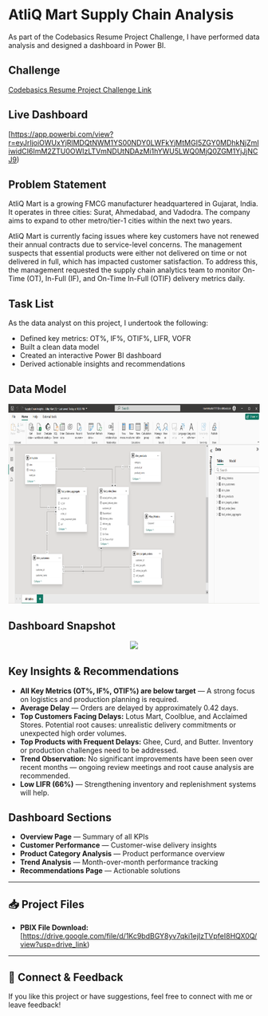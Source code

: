 
# AtliQ Mart Supply Chain Analysis

As part of the Codebasics Resume Project Challenge, I have performed data analysis and designed a dashboard in Power BI.

## Challenge
[Codebasics Resume Project Challenge Link](https://codebasics.io/challenge/codebasics-resume-project-challenge)

## Live Dashboard
[https://app.powerbi.com/view?r=eyJrIjoiOWUxYjRlMDQtNWM1YS00NDY0LWFkYjMtMGI5ZGY0MDhkNjZmIiwidCI6ImM2ZTU0OWIzLTVmNDUtNDAzMi1hYWU5LWQ0MjQ0ZGM1YjJjNCJ9)

## Problem Statement

AtliQ Mart is a growing FMCG manufacturer headquartered in Gujarat, India. It operates in three cities: Surat, Ahmedabad, and Vadodra. The company aims to expand to other metro/tier-1 cities within the next two years.

AtliQ Mart is currently facing issues where key customers have not renewed their annual contracts due to service-level concerns. The management suspects that essential products were either not delivered on time or not delivered in full, which has impacted customer satisfaction. To address this, the management requested the supply chain analytics team to monitor On-Time (OT), In-Full (IF), and On-Time In-Full (OTIF) delivery metrics daily.

## Task List

As the data analyst on this project, I undertook the following:

- Defined key metrics: OT%, IF%, OTIF%, LIFR, VOFR
- Built a clean data model
- Created an interactive Power BI dashboard
- Derived actionable insights and recommendations

## Data Model

<p align="center">
  <img src="https://github.com/naveensurla/Supply-Chain-Insights---Atliq-Mart/blob/ef0312412bd14661c377de1959fc684d9f1be19f/Data_Model/Data%20Model.png" height="400">
</p>

## Dashboard Snapshot

<p align="center">
  <img src="https://github.com/Naveen-S6/AtliQ_Mart_Supply_Chain_Analysis/blob/main/resources/Dashboard.jpg" width="300">
</p>

## Key Insights & Recommendations

- **All Key Metrics (OT%, IF%, OTIF%) are below target** — A strong focus on logistics and production planning is required.
- **Average Delay** — Orders are delayed by approximately 0.42 days.
- **Top Customers Facing Delays:** Lotus Mart, Coolblue, and Acclaimed Stores. Potential root causes: unrealistic delivery commitments or unexpected high order volumes.
- **Top Products with Frequent Delays:** Ghee, Curd, and Butter. Inventory or production challenges need to be addressed.
- **Trend Observation:** No significant improvements have been seen over recent months — ongoing review meetings and root cause analysis are recommended.
- **Low LIFR (66%)** — Strengthening inventory and replenishment systems will help.

## Dashboard Sections
- **Overview Page** — Summary of all KPIs
- **Customer Performance** — Customer-wise delivery insights
- **Product Category Analysis** — Product performance overview
- **Trend Analysis** — Month-over-month performance tracking
- **Recommendations Page** — Actionable solutions

---

## 📥 Project Files
- **PBIX File Download:** [https://drive.google.com/file/d/1Kc9bdBGY8yv7qki1ejIzTVpfeI8HQX0Q/view?usp=drive_link)

---

## 🙌 Connect & Feedback
If you like this project or have suggestions, feel free to connect with me or leave feedback!
